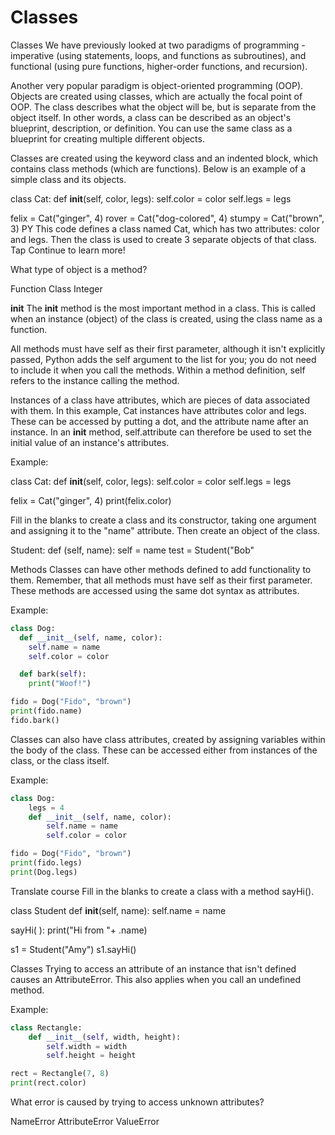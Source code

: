# Classes

Classes
We have previously looked at two paradigms of programming - imperative (using statements, loops, and functions as subroutines), and functional (using pure functions, higher-order functions, and recursion).

Another very popular paradigm is object-oriented programming (OOP).
Objects are created using classes, which are actually the focal point of OOP.
The class describes what the object will be, but is separate from the object itself. In other words, a class can be described as an object's blueprint, description, or definition.
You can use the same class as a blueprint for creating multiple different objects.

Classes are created using the keyword class and an indented block, which contains class methods (which are functions).
Below is an example of a simple class and its objects.

class Cat:
  def __init__(self, color, legs):
    self.color = color
    self.legs = legs

felix = Cat("ginger", 4)
rover = Cat("dog-colored", 4)
stumpy = Cat("brown", 3)
PY
This code defines a class named Cat, which has two attributes: color and legs.
Then the class is used to create 3 separate objects of that class.
Tap Continue to learn more!

What type of object is a method?

Function
Class
Integer

__init__
The __init__ method is the most important method in a class.
This is called when an instance (object) of the class is created, using the class name as a function.

All methods must have self as their first parameter, although it isn't explicitly passed, Python adds the self argument to the list for you; you do not need to include it when you call the methods. Within a method definition, self refers to the instance calling the method.

Instances of a class have attributes, which are pieces of data associated with them.
In this example, Cat instances have attributes color and legs. These can be accessed by putting a dot, and the attribute name after an instance.
In an __init__ method, self.attribute can therefore be used to set the initial value of an instance's attributes.

Example:

class Cat:
    def __init__(self, color, legs):
        self.color = color
        self.legs = legs

felix = Cat("ginger", 4)
print(felix.color)

Fill in the blanks to create a class and its constructor, taking one argument and assigning it to the "name" attribute. Then create an object of the class.

 Student:
  def 
(self, name):
    self
 = name
test = Student("Bob"

Methods
Classes can have other methods defined to add functionality to them.
Remember, that all methods must have self as their first parameter.
These methods are accessed using the same dot syntax as attributes.

Example:

```py
class Dog:
  def __init__(self, name, color):
    self.name = name
    self.color = color

  def bark(self):
    print("Woof!")

fido = Dog("Fido", "brown")
print(fido.name)
fido.bark()

```

Classes can also have class attributes, created by assigning variables within the body of the class. These can be accessed either from instances of the class, or the class itself.

Example:

```py
class Dog:
    legs = 4
    def __init__(self, name, color):
        self.name = name
        self.color = color

fido = Dog("Fido", "brown")
print(fido.legs)
print(Dog.legs)
```


Translate course
Fill in the blanks to create a class with a method sayHi().

class Student
  def __init__(self, name):
    self.name = name
  
 sayHi(
):
    print("Hi from "+
.name)
  
s1 = Student("Amy")
s1.sayHi()

Classes
Trying to access an attribute of an instance that isn't defined causes an AttributeError. This also applies when you call an undefined method.

Example:

```py
class Rectangle: 
    def __init__(self, width, height):
        self.width = width
        self.height = height

rect = Rectangle(7, 8)
print(rect.color)
```

What error is caused by trying to access unknown attributes?

NameError
AttributeError
ValueError